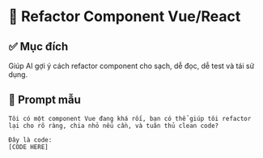 # 🎯 Refactor Component Vue/React

## ✅ Mục đích
Giúp AI gợi ý cách refactor component cho sạch, dễ đọc, dễ test và tái sử dụng.

## 📌 Prompt mẫu
```plaintext
Tôi có một component Vue đang khá rối, bạn có thể giúp tôi refactor lại cho rõ ràng, chia nhỏ nếu cần, và tuân thủ clean code?

Đây là code:
[CODE HERE]